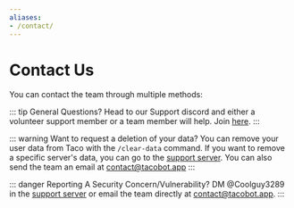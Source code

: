 ```yaml
---
aliases:
- /contact/
---
```


# Contact Us
You can contact the team through multiple methods: 

::: tip General Questions?
Head to our Support discord and either a volunteer support member or a team member will help. Join [here](https://discord.gg/fJrZZ7V).
:::

::: warning Want to request a deletion of your data?
You can remove your user data from Taco with the `/clear-data` command. If you want to remove a specific server's data, you can go to the [support server](/support).
You can also send the team an email at contact@tacobot.app
:::

::: danger Reporting A Security Concern/Vulnerability?
DM @Coolguy3289 in the [support server](/support) or email the team directly at contact@tacobot.app.
:::
